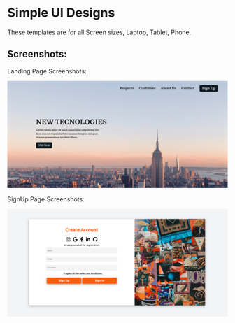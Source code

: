 # Simple UI Designs

These templates are for all Screen sizes, Laptop, Tablet, Phone.

## Screenshots: 

Landing Page Screenshots:

![Screenshots](./Screenshots/Landing1.png)

SignUp Page Screenshots: 

![Screenshots](./Screenshots/Signup1.png)

